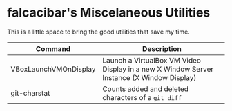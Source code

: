 falcacibar's Miscelaneous Utilities
===================================

This is a little space to bring the good utilities that save my time.


|         Command         |   Description
|-------------------------|------------------------------------------------------------------- 
| VBoxLaunchVMOnDisplay   | Launch a VirtualBox VM Video Display in a new X Window Server Instance (X Window Display)
| git-charstat            | Counts added and deleted characters of a `git diff`

